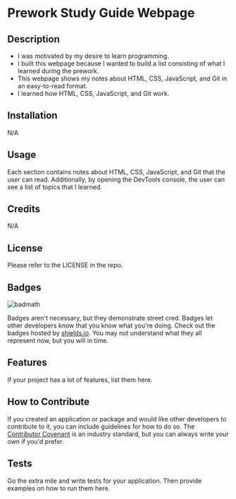 # Prework Study Guide Webpage

## Description

- I was motivated by my desire to learn programming.
- I built this webpage because I wanted to build a list consisting of what I learned during the prework.
- This webpage shows my notes about HTML, CSS, JavaScript, and Git in an easy-to-read format.
- I learned how HTML, CSS, JavaScript, and Git work.

## Installation

N/A

## Usage

Each section contains notes about HTML, CSS, JavaScript, and Git that the user can read. Additionally, by opening the DevTools console, the user can see a list of topics that I learned.

## Credits

N/A

## License

Please refer to the LICENSE in the repo.

## Badges

![badmath](https://img.shields.io/github/languages/top/nielsenjared/badmath)

Badges aren't necessary, but they demonstrate street cred. Badges let other developers know that you know what you're doing. Check out the badges hosted by [shields.io](https://shields.io/). You may not understand what they all represent now, but you will in time.

## Features

If your project has a lot of features, list them here.

## How to Contribute

If you created an application or package and would like other developers to contribute to it, you can include guidelines for how to do so. The [Contributor Covenant](https://www.contributor-covenant.org/) is an industry standard, but you can always write your own if you'd prefer.

## Tests

Go the extra mile and write tests for your application. Then provide examples on how to run them here.